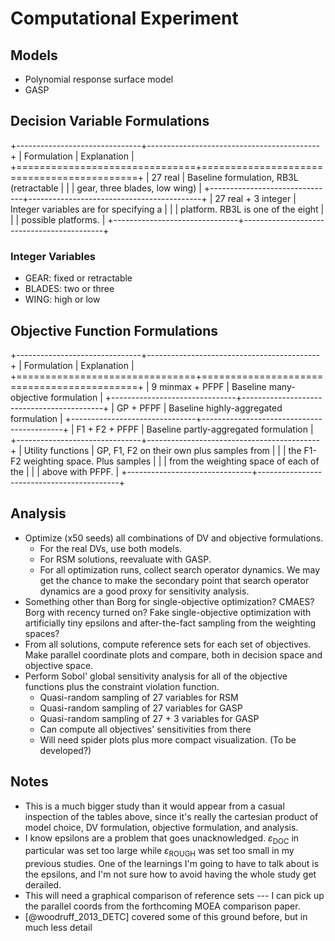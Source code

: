 # Computational Experiment

## Models

* Polynomial response surface model
* GASP

## Decision Variable Formulations

+-------------------------------+-------------------------------------------+
| Formulation                   | Explanation                               |
+===============================+===========================================+
| 27 real                       | Baseline formulation, RB3L (retractable   |
|                               | gear, three blades, low wing)             |
+-------------------------------+-------------------------------------------+
| 27 real + 3 integer           | Integer variables are for specifying a    |
|                               | platform.  RB3L is one of the eight       |
|                               | possible platforms.                       |
+-------------------------------+-------------------------------------------+

### Integer Variables

* GEAR: fixed or retractable
* BLADES: two or three
* WING: high or low

## Objective Function Formulations

+-------------------------------+-------------------------------------------+
| Formulation                   | Explanation                               |
+===============================+===========================================+
| 9 minmax + PFPF               | Baseline many-objective formulation       |
+-------------------------------+-------------------------------------------+
| GP + PFPF                     | Baseline highly-aggregated formulation    |
+-------------------------------+-------------------------------------------+
| F1 + F2 + PFPF                | Baseline partly-aggregated formulation    |
+-------------------------------+-------------------------------------------+
| Utility functions             | GP, F1, F2 on their own plus samples from | 
|                               | the F1-F2 weighting space.  Plus samples  |
|                               | from the weighting space of each of the   |
|                               | above with PFPF.                          |
+-------------------------------+-------------------------------------------+

## Analysis

*   Optimize (x50 seeds) all combinations of DV and objective formulations.
    -   For the real DVs, use both models. 
    -   For RSM solutions, reevaluate with GASP.
    -   For all optimization runs, collect search operator dynamics.
        We may get the chance to make the secondary point that search operator dynamics are a good proxy for sensitivity analysis.
*   Something other than Borg for single-objective optimization?
    CMAES?
    Borg with recency turned on?
    Fake single-objective optimization with artificially tiny epsilons and after-the-fact sampling from the weighting spaces?
*   From all solutions, compute reference sets for each set of objectives.
    Make parallel coordinate plots and compare, both in decision space and objective space.
*   Perform Sobol' global sensitivity analysis for all of the objective functions plus the constraint violation function.
    -   Quasi-random sampling of 27 variables for RSM
    -   Quasi-random sampling of 27 variables for GASP
    -   Quasi-random sampling of 27 + 3 variables for GASP
    -   Can compute all objectives' sensitivities from there
    -   Will need spider plots plus more compact visualization.
        (To be developed?)

## Notes

*   This is a much bigger study than it would appear from a casual inspection of the tables above, since it's really the cartesian product of model choice, DV formulation, objective formulation, and analysis.
*   I know epsilons are a problem that goes unacknowledged.
    $\varepsilon_\textrm{DOC}$ in particular was set too large while $\varepsilon_\textrm{ROUGH}$ was set too small in my previous studies.
    One of the learnings I'm going to have to talk about is the epsilons, and I'm not sure how to avoid having the whole study get derailed.
*   This will need a graphical comparison of reference sets --- I can pick up the parallel coords from the forthcoming MOEA comparison paper.
*   [@woodruff_2013_DETC] covered some of this ground before, but in much less detail

<!--
vim:ts=4:sw=4:expandtab:wrap lbr
-->
